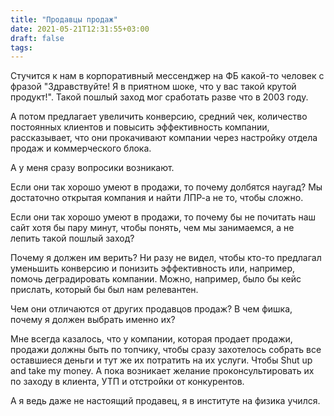 ```yaml
---
title: "Продавцы продаж"
date: 2021-05-21T12:31:55+03:00
draft: false
tags:
---
```


Стучится к нам в корпоративный мессенджер на ФБ какой-то человек с фразой "Здравствуйте! Я в приятном шоке, что у вас
такой крутой продукт!". Такой пошлый заход мог сработать разве что в 2003 году.

А потом предлагает увеличить конверсию, средний чек, количество постоянных клиентов и повысить эффективность компании,
рассказывает, что они прокачивают компании через настройку отдела продаж и коммерческого блока.

А у меня сразу вопросики возникают.

<!--more-->

Если они так хорошо умеют в продажи, то почему долбятся наугад? Мы достаточно открытая компания и найти ЛПР-а не то,
чтобы сложно.

Если они так хорошо умеют в продажи, то почему бы не почитать наш сайт хотя бы пару минут, чтобы понять, чем мы
занимаемся, а не лепить такой пошлый заход?

Почему я должен им верить? Ни разу не видел, чтобы кто-то предлагал уменьшить конверсию и понизить эффективность или,
например, помочь деградировать компании. Можно, например, было бы кейс прислать, который бы был нам релевантен.

Чем они отличаются от других продавцов продаж? В чем фишка, почему я должен выбрать именно их?

Мне всегда казалось, что у компании, которая продает продажи, продажи должны быть по топчику, чтобы сразу захотелось
собрать все оставшиеся деньги и тут же их потратить на их услуги. Чтобы Shut up and take my money.
А пока возникает желание проконсультировать их по заходу в клиента, УТП и отстройки от конкурентов.

А я ведь даже не настоящий продавец, я в институте на физика учился.
